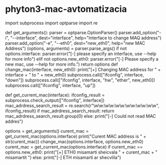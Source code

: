 # phyton3-mac-avtomatizacia
import subprocess
import optparse
import re

def get_arguments():
    parser = optparse.OptionParser()
    parser.add_option("-i", "--interface", dest="interface", help="Interface to change MAQ address")
    parser.add_option("-e", "--eth0", dest="new_eth0", help="new MAC Address")
    (options, arguments) = parser.parse_args()
    if not options.interface:
        parser.error("[-] please specify an interface, use --help for more info")
    elif not options.new_eth0:
        parser.error("[-] Please specify a new mac, use --help for more info.")
    return options
def change_mac(interface, new_eth0):
    print("[+] Changing MAC address for " + interface + " to " + new_eth0)
    subprocess.call(["ifconfig", interface, "down"])
    subprocess.call(["ifconfig", interface, "hw", "ether", new_eth0])
    subprocess.call(["ifconfig", interface, "up"])

def get_current_mac(interface):
    ifconfig_result = subprocess.check_output(["ifconfig", interface])
    mac_adrdress_search_result = re.search(r"\w\w:\w\w:\w\w:\w\w:\w\w:\w\w", ifconfig_result)
    if mac_adrdress_search_result:
        return mac_adrdress_search_result.group(0)
    else:
        print("[-] Could not read MAC addres")

options = get_arguments()
curent_mac = get_current_mac(options.interface)
print("Curent MAC  address is " + str(curent_mac))
change_mac(options.interface, options.new_eth0)
curent_mac = get_current_mac(options.interface)
if curent_mac == options.new_eth0:
    print("[+] ETH0  misamarti sheicvala " + curent_mac + " misamartit ")
else:
    print("[-] ETH misamarti ar shecvlila")
